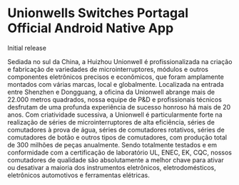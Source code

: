 # Unionwells Switches Portagal Official Android Native App

Initial release

Sediada no sul da China, a Huizhou Unionwell é profissionalizada na criação e fabricação de variedades de microinterruptores, módulos e outros componentes eletrônicos precisos e econômicos, que foram amplamente montados com várias marcas, local e globalmente. Localizada na entrada entre Shenzhen e Dongguang, a oficina da Unionwell abrange mais de 22.000 metros quadrados, nossa equipe de P&D e profissionais técnicos desfrutam de uma profunda experiência de sucesso honroso há mais de 20 anos. Com criatividade sucessiva, a Unionwell é particularmente forte na realização de séries de microinterruptores de alta eficiência, séries de comutadores à prova de água, séries de comutadores rotativos, séries de comutadores de botão e outros tipos de comutadores, com produção total de 300 milhões de peças anualmente. Sendo totalmente testados e em conformidade com a certificação de laboratório UL, ENEC, EK, CQC, nossos comutadores de qualidade são absolutamente a melhor chave para ativar ou desativar a maioria dos instrumentos eletrônicos, eletrodomésticos, eletrônicos automotivos e ferramentas elétricas.
